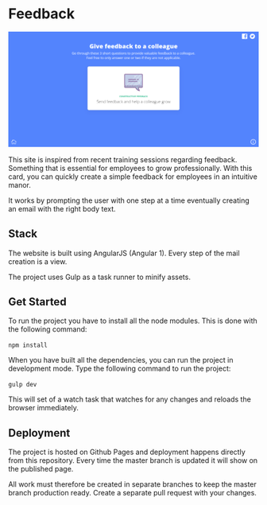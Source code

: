 # Feedback

![Alt text](feedback.PNG?raw=true "Feedback Card")

This site is inspired from recent training sessions regarding feedback. Something that is essential for employees to grow professionally. With this card, you can quickly create a simple feedback for employees in an intuitive manor.

It works by prompting the user with one step at a time eventually creating an email with the right body text.

## Stack

The website is built using AngularJS (Angular 1).
Every step of the mail creation is a view.

The project uses Gulp as a task runner to minify assets.

## Get Started

To run the project you have to install all the node modules. This is done with the following command:

``` npm install ```

When you have built all the dependencies, you can run the project in development mode.
Type the following command to run the project:

``` gulp dev ```

This will set of a watch task that watches for any changes and reloads the browser immediately.

## Deployment

The project is hosted on Github Pages and deployment happens directly from this repository.
Every time the master branch is updated it will show on the published page.

All work must therefore be created in separate branches to keep the master branch production ready.
Create a separate pull request with your changes.
